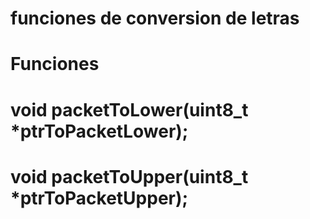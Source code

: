# funciones de conversion de letras
# Funciones 
# void packetToLower(uint8_t *ptrToPacketLower);
# void packetToUpper(uint8_t *ptrToPacketUpper);
